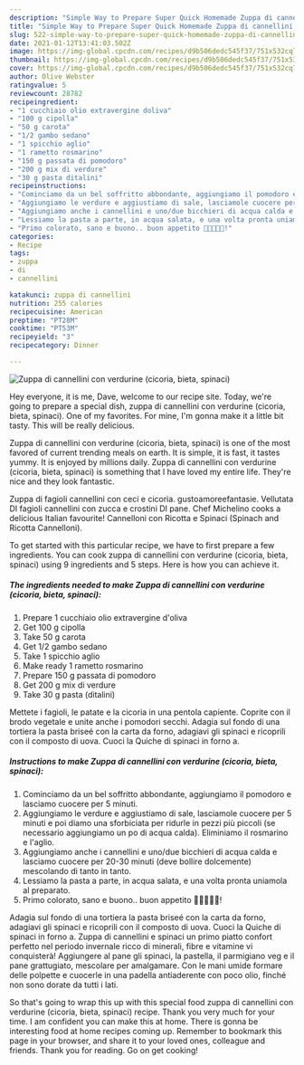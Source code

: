 ```yaml
---
description: "Simple Way to Prepare Super Quick Homemade Zuppa di cannellini con verdurine (cicoria, bieta, spinaci)"
title: "Simple Way to Prepare Super Quick Homemade Zuppa di cannellini con verdurine (cicoria, bieta, spinaci)"
slug: 522-simple-way-to-prepare-super-quick-homemade-zuppa-di-cannellini-con-verdurine-cicoria-bieta-spinaci
date: 2021-01-12T13:41:03.502Z
image: https://img-global.cpcdn.com/recipes/d9b506dedc545f37/751x532cq70/zuppa-di-cannellini-con-verdurine-cicoria-bieta-spinaci-recipe-main-photo.jpg
thumbnail: https://img-global.cpcdn.com/recipes/d9b506dedc545f37/751x532cq70/zuppa-di-cannellini-con-verdurine-cicoria-bieta-spinaci-recipe-main-photo.jpg
cover: https://img-global.cpcdn.com/recipes/d9b506dedc545f37/751x532cq70/zuppa-di-cannellini-con-verdurine-cicoria-bieta-spinaci-recipe-main-photo.jpg
author: Olive Webster
ratingvalue: 5
reviewcount: 28782
recipeingredient:
- "1 cucchiaio olio extravergine doliva"
- "100 g cipolla"
- "50 g carota"
- "1/2 gambo sedano"
- "1 spicchio aglio"
- "1 rametto rosmarino"
- "150 g passata di pomodoro"
- "200 g mix di verdure"
- "30 g pasta ditalini"
recipeinstructions:
- "Cominciamo da un bel soffritto abbondante, aggiungiamo il pomodoro e lasciamo cuocere per 5 minuti."
- "Aggiungiamo le verdure e aggiustiamo di sale, lasciamole cuocere per 5 minuti e poi diamo una sforbiciata per ridurle in pezzi più piccoli (se necessario aggiungiamo un po di acqua calda). Eliminiamo il rosmarino e l&#39;aglio."
- "Aggiungiamo anche i cannellini e uno/due bicchieri di acqua calda e lasciamo cuocere per 20-30 minuti (deve bollire dolcemente) mescolando di tanto in tanto."
- "Lessiamo la pasta a parte, in acqua salata, e una volta pronta uniamola al preparato."
- "Primo colorato, sano e buono.. buon appetito 🌻🌻🌻🌻🌻!"
categories:
- Recipe
tags:
- zuppa
- di
- cannellini

katakunci: zuppa di cannellini 
nutrition: 255 calories
recipecuisine: American
preptime: "PT28M"
cooktime: "PT53M"
recipeyield: "3"
recipecategory: Dinner

---
```



![Zuppa di cannellini con verdurine (cicoria, bieta, spinaci)](https://img-global.cpcdn.com/recipes/d9b506dedc545f37/751x532cq70/zuppa-di-cannellini-con-verdurine-cicoria-bieta-spinaci-recipe-main-photo.jpg)

Hey everyone, it is me, Dave, welcome to our recipe site. Today, we're going to prepare a special dish, zuppa di cannellini con verdurine (cicoria, bieta, spinaci). One of my favorites. For mine, I'm gonna make it a little bit tasty. This will be really delicious.

Zuppa di cannellini con verdurine (cicoria, bieta, spinaci) is one of the most favored of current trending meals on earth. It is simple, it is fast, it tastes yummy. It is enjoyed by millions daily. Zuppa di cannellini con verdurine (cicoria, bieta, spinaci) is something that I have loved my entire life. They're nice and they look fantastic.

Zuppa di fagioli cannellini con ceci e cicoria. gustoamoreefantasie. Vellutata DI fagioli cannellini con zucca e crostini DI pane. Chef Michelino cooks a delicious Italian favourite! Cannelloni con Ricotta e Spinaci (Spinach and Ricotta Cannelloni).


To get started with this particular recipe, we have to first prepare a few ingredients. You can cook zuppa di cannellini con verdurine (cicoria, bieta, spinaci) using 9 ingredients and 5 steps. Here is how you can achieve it.

<!--inarticleads1-->

##### The ingredients needed to make Zuppa di cannellini con verdurine (cicoria, bieta, spinaci):

1. Prepare 1 cucchiaio olio extravergine d&#39;oliva
1. Get 100 g cipolla
1. Take 50 g carota
1. Get 1/2 gambo sedano
1. Take 1 spicchio aglio
1. Make ready 1 rametto rosmarino
1. Prepare 150 g passata di pomodoro
1. Get 200 g mix di verdure
1. Take 30 g pasta (ditalini)


Mettete i fagioli, le patate e la cicoria in una pentola capiente. Coprite con il brodo vegetale e unite anche i pomodori secchi. Adagia sul fondo di una tortiera la pasta briseé con la carta da forno, adagiavi gli spinaci e ricoprili con il composto di uova. Cuoci la Quiche di spinaci in forno a. 

<!--inarticleads2-->

##### Instructions to make Zuppa di cannellini con verdurine (cicoria, bieta, spinaci):

1. Cominciamo da un bel soffritto abbondante, aggiungiamo il pomodoro e lasciamo cuocere per 5 minuti.
1. Aggiungiamo le verdure e aggiustiamo di sale, lasciamole cuocere per 5 minuti e poi diamo una sforbiciata per ridurle in pezzi più piccoli (se necessario aggiungiamo un po di acqua calda). Eliminiamo il rosmarino e l&#39;aglio.
1. Aggiungiamo anche i cannellini e uno/due bicchieri di acqua calda e lasciamo cuocere per 20-30 minuti (deve bollire dolcemente) mescolando di tanto in tanto.
1. Lessiamo la pasta a parte, in acqua salata, e una volta pronta uniamola al preparato.
1. Primo colorato, sano e buono.. buon appetito 🌻🌻🌻🌻🌻!


Adagia sul fondo di una tortiera la pasta briseé con la carta da forno, adagiavi gli spinaci e ricoprili con il composto di uova. Cuoci la Quiche di spinaci in forno a. Zuppa di cannellini e spinaci un primo piatto confort perfetto nel periodo invernale ricco di minerali, fibre e vitamine vi conquisterà! Aggiungere al pane gli spinaci, la pastella, il parmigiano veg e il pane grattugiato, mescolare per amalgamare. Con le mani umide formare delle polpette e cuocerle in una padella antiaderente con poco olio, finché non sono dorate da tutti i lati. 

So that's going to wrap this up with this special food zuppa di cannellini con verdurine (cicoria, bieta, spinaci) recipe. Thank you very much for your time. I am confident you can make this at home. There is gonna be interesting food at home recipes coming up. Remember to bookmark this page in your browser, and share it to your loved ones, colleague and friends. Thank you for reading. Go on get cooking!
